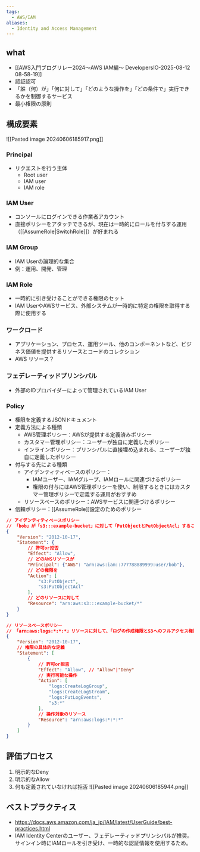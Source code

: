 ```yaml
---
tags:
  - AWS/IAM
aliases:
  - Identity and Access Management
---
```

## what
- [[AWS入門ブログリレー2024〜AWS IAM編〜  DevelopersIO-2025-08-12 08-58-19]]
- 認証認可
- 「誰（何）が」「何に対して」「どのような操作を」「どの条件で」実行できるかを制御するサービス
- 最小権限の原則
## 構成要素
![[Pasted image 20240606185917.png]]
### Principal
- リクエストを行う主体
	- Root user
	- IAM user
	- IAM role
### IAM User
- コンソールにログインできる作業者アカウント
- 直接ポリシーをアタッチできるが、現在は一時的にロールを付与する運用（[[AssumeRole|SwitchRole]]）が好まれる
### IAM Group
- IAM Userの論理的な集合
- 例：運用、開発、管理
### IAM Role
- 一時的に引き受けることができる権限のセット
- IAM UserやAWSサービス、外部システムが一時的に特定の権限を取得する際に使用する
### ワークロード
- アプリケーション、プロセス、運用ツール、他のコンポーネントなど、ビジネス価値を提供するリソースとコードのコレクション
- AWS リソース？
### フェデレーティッドプリンシパル
- 外部のIDプロバイダーによって管理されているIAM User
### Policy
- 権限を定義するJSONドキュメント
- 定義方法による種類
	- AWS管理ポリシー：AWSが提供する定義済みポリシー
	- カスタマー管理ポリシー：ユーザーが独自に定義したポリシー
	- インラインポリシー：プリンシパルに直接埋め込まれる、ユーザーが独自に定義したポリシー
- 付与する先による種類
	- アイデンティティベースのポリシー：
		- IAMユーザー、IAMグループ、IAMロールに関連づけるポリシー
		- 権限の付与にはAWS管理ポリシーを使い、制限するときにはカスタマー管理ポリシーで定義する運用がおすすめ
	- リソースベースのポリシー：AWSサービスに関連づけるポリシー
- 信頼ポリシー：[[AssumeRole]]設定のためのポリシー
```json
// アイデンティティベースポリシー
// 「bob」が「s3:::example-bucket」に対して「PutObjectとPutObjectAcl」することを「許可」する
{
	"Version": "2012-10-17",
	"Statement": {
		// 許可or拒否
		"Effect": "Allow",
		// どのAWSリソースが
		"Principal": {"AWS": "arn:aws:iam::777788889999:user/bob"},
		// どの権限を
		"Action": [
			"s3:PutObject",
			"s3:PutObjectAcl"
		],
		// どのリソースに対して
		"Resource": "arn:aws:s3:::example-bucket/*"
	}
}

// リソースベースポリシー
// 「arn:aws:logs:*:*:*」リソースに対して、「ログの作成権限とS3へのフルアクセス権限」を「許可」する
{
	"Version": "2012-10-17",
	// 権限の具体的な定義
	"Statement": [
		{
			// 許可or拒否
			"Effect": "Allow", // "Allow"|"Deny"
			// 実行可能な操作
			"Action": [
				"logs:CreateLogGroup",
				"logs:CreateLogStream",
				"logs:PutLogEvents",
				"s3:*"
			],
			// 操作対象のリソース
			"Resource": "arn:aws:logs:*:*:*"
		}
	]
}

```
## 評価プロセス
1. 明示的なDeny
2. 明示的なAllow
3. 何も定義されていなければ拒否
![[Pasted image 20240606185944.png]]
## ベストプラクティス
- https://docs.aws.amazon.com/ja_jp/IAM/latest/UserGuide/best-practices.html
- IAM Identity Centerのユーザー、フェデレーティッドプリンシパルが推奨。サインイン時にIAMロールを引き受け、一時的な認証情報を使用するため。